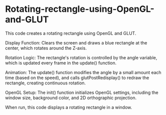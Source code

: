 # Rotating-rectangle-using-OpenGL-and-GLUT


This code creates a rotating rectangle using OpenGL and GLUT.

Display Function: Clears the screen and draws a blue rectangle at the center, which rotates around the Z-axis.

Rotation Logic: The rectangle's rotation is controlled by the angle variable, which is updated every frame in the update() function.

Animation: The update() function modifies the angle by a small amount each time (based on the speed), and calls glutPostRedisplay() to redraw the rectangle, creating continuous rotation.

OpenGL Setup: The init() function initializes OpenGL settings, including the window size, background color, and 2D orthographic projection.

When run, this code displays a rotating rectangle in a window.
